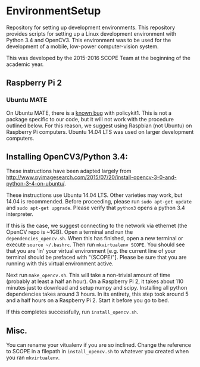 # EnvironmentSetup
Repository for setting up development environments. This repository provides scripts for setting up a Linux development environment with Python 3.4 and OpenCV3. This environment was to be used for the development of a mobile, low-power computer-vision system.

This was developed by the 2015-2016 SCOPE Team at the beginning of the academic year.

## Raspberry Pi 2
### Ubuntu MATE
On Ubuntu MATE, there is a [known bug](https://bugs.launchpad.net/ubuntu/+source/policykit-1/+bug/1447654) with policykit1. This is not a package specific to our code, but it will not work with the procedure outlined below. For this reason, we suggest using Raspbian (not Ubuntu) on Raspberry Pi computers. Ubuntu 14.04 LTS was used on larger development computers.

## Installing OpenCV3/Python 3.4: 

These instructions have been adapted largely from http://www.pyimagesearch.com/2015/07/20/install-opencv-3-0-and-python-3-4-on-ubuntu/. 

These instructions use Ubuntu 14.04 LTS. Other varieties may work, but 14.04 is recommended.
Before proceeding, please run `sudo apt-get update` and `sudo apt-get upgrade`. 
Please verify that `python3` opens a python 3.4 interpreter.

If this is the case, we suggest connecting to the network via ethernet (the OpenCV repo is ~1GB). Open a terminal and run the `dependencies_opencv.sh`. When this has finished, open a new terminal or execute `source ~/.bashrc`. Then run `mkvirtualenv SCOPE`. You should see that you are 'in' your virtual environment [e.g. the current line of your terminal should be prefaced with "(SCOPE)"]. Please be sure that you are running with this virtual environment active.

Next run `make_opencv.sh`. This will take a non-trivial amount of time (probably at least a half an hour). On a Raspberry Pi 2, it takes about 110 minutes just to download and setup numpy and scipy. Installing all python dependencies takes around 3 hours. In its entirety, this step took around 5 and a half hours on a Raspberry Pi 2. Start it before you go to bed.

If this completes successfully, run `install_opencv.sh`.


## Misc. 
You can rename your vitualenv if you are so inclined. Change the reference to SCOPE in a filepath in `install_opencv.sh` to whatever you created when you ran `mkvirtualenv`.
